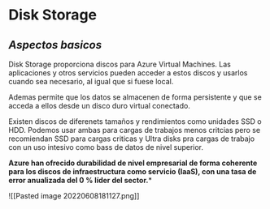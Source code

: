 # Disk Storage 
## _Aspectos basicos_

Disk Storage proporciona discos para Azure Virtual Machines. Las aplicaciones y otros servicios pueden acceder a estos discos y usarlos cuando sea necesario, al  igual que si fuese local.

Ademas permite que los datos se almacenen de forma persistente y que se acceda a ellos desde un disco duro virtual conectado.

Existen discos de diferenets tamaños y rendimientos  como unidades SSD o HDD. Podemos usar ambas  para cargas de trabajos menos critcias pero se recomiendan SSD para cargas criticas y Ultra disks pra cargas de trabajo con un uso intesivo como bass de datos de nivel superior.

**Azure han ofrecido durabilidad de nivel empresarial de forma coherente para los discos de infraestructura como servicio (IaaS), con una tasa de error anualizada del 0 % líder del sector.***
 
![[Pasted image 20220608181127.png]]